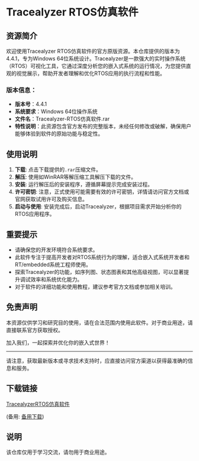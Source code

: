 # Tracealyzer RTOS仿真软件

## 资源简介

欢迎使用Tracealyzer RTOS仿真软件的官方原版资源。本仓库提供的版本为4.4.1，专为Windows 64位系统设计。Tracealyzer是一款强大的实时操作系统（RTOS）可视化工具，它通过深度分析您的嵌入式系统的运行情况，为您提供直观的视觉展示，帮助开发者理解和优化RTOS应用的执行流程和性能。

### 版本信息：
- **版本号**：4.4.1
- **系统要求**：Windows 64位操作系统
- **文件名**：Tracealyzer-RTOS仿真软件.rar
- **特性说明**：此资源包含官方发布的完整版本，未经任何修改或破解，确保用户能够体验到软件的原始功能与稳定性。

## 使用说明

1. **下载**: 点击下载提供的`.rar`压缩文件。
2. **解压**: 使用如WinRAR等解压缩工具解压下载的文件。
3. **安装**: 运行解压后的安装程序，遵循屏幕提示完成安装过程。
4. **许可密钥**: 注意，正式使用可能需要有效的许可密钥，详情请访问官方文档或官网获取试用许可及购买信息。
5. **启动与使用**: 安装完成后，启动Tracealyzer，根据项目需求开始分析你的RTOS应用程序。

## 重要提示

- 请确保您的开发环境符合系统要求。
- 此软件专注于提高开发者对RTOS系统行为的理解，适合嵌入式系统开发者和RT/embedded系统工程师使用。
- 探索Tracealyzer的功能，如序列图、状态图表和其他高级视图，可以显著提升调试效率和系统优化能力。
- 对于软件的详细功能和使用教程，建议参考官方文档或参加相关培训。

## 免责声明

本资源仅供学习和研究目的使用，请在合法范围内使用此软件。对于商业用途，请直接联系官方获取授权。

加入我们，一起探索并优化你的嵌入式世界！

--- 

请注意，获取最新版本或寻求技术支持时，应直接访问官方渠道以获得最准确的信息和服务。

## 下载链接
[TracealyzerRTOS仿真软件](https://pan.quark.cn/s/a58cd6c1f61e) 

(备用: [备用下载](https://pan.baidu.com/s/1A-8IEzo25c81F2ib9WXSIw?pwd=1234))

## 说明

该仓库仅用于学习交流，请勿用于商业用途。
